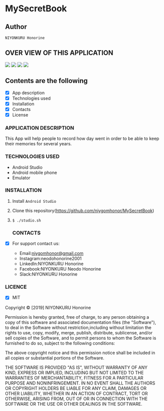 
# MySecretBook

## Author 

`NIYONKURU Honorine`

## OVER VIEW OF THIS APPLICATION

<img src="photoes/firstface.png">
<img src="photoes/secondface.png">
<img src="photoes/thirdface.png">
<img src="photoes/forthface.png">


## Contents are the following
  - [x] App description
  - [x]  Technologies used
  - [x]  Installation
  - [x]  Contacts
  - [x]  License
  
  ### APPLICATION DESCRIPTION
  
This App will help people to record how day went in order to be
 able to keep their memories for several years.
  
 ### TECHNOLOGIES USED
 

 + Android Studio
 + Android mobile phone
 + Emulator


  
  ### INSTALLATION
 
 1. Install  `Android Studio`
 2. Clone this repository(https://github.com/niygomhonor/MySecretBook)
 3. `$ ./studio.sh`

    ### CONTACTS
  
  
- [X]  For support contact us:

     +  Email:niygomhonor@gmail.com
     +  Instagram:neodohonorine2001
     +  LinkedIn:NIYONKURU Honorine
     +  Facebook:NIYONKURU Neodo Honorine
     +  Slack:NIYONKURU Honorine

### LICENCE
- [x] MIT

Copyright &copy; [2019] NIYONKURU Honorine

Permission is hereby granted, free of charge, to any person obtaining a copy of this software and associated documentation files (the "Software"),
 to deal in the Software without restriction,including without limitation the rights to use, 
 copy, modify, merge, publish, distribute, sublicense, and/or sell copies of the Software, and to permit persons to whom the Software is furnished to do so,
  subject to the following conditions:

The above copyright notice and this permission notice shall be included in all copies or substantial portions of the Software.

THE SOFTWARE IS PROVIDED "AS IS", WITHOUT WARRANTY OF ANY KIND, EXPRESS OR IMPLIED, INCLUDING BUT NOT LIMITED TO THE WARRANTIES OF MERCHANTABILITY, 
FITNESS FOR A PARTICULAR PURPOSE AND NONINFRINGEMENT. IN NO EVENT SHALL THE AUTHORS OR COPYRIGHT HOLDERS BE LIABLE FOR ANY CLAIM, DAMAGES OR OTHER LIABILITY,
 WHETHER IN AN ACTION OF CONTRACT, TORT OR OTHERWISE, ARISING FROM, OUT OF OR IN CONNECTION WITH THE SOFTWARE OR THE USE OR OTHER DEALINGS IN THE SOFTWARE.
